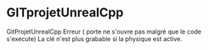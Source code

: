 # GITprojetUnrealCpp
GitProjetUnrealCpp 
Erreur ( porte ne s'ouvre pas malgré que le code s'execute)
La clé n'est plus grabable si la physique est active.
